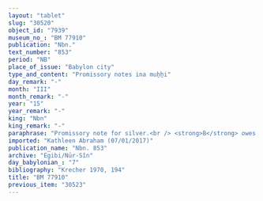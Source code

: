 ```yaml
---
layout: "tablet"
slug: "30520"
object_id: "7939"
museum_no_: "BM 77910"
publication: "Nbn."
text_number: "853"
period: "NB"
place_of_issue: "Babylon city"
type_and_content: "Promissory notes ina muẖẖi"
day_remark: "-"
month: "III"
month_remark: "-"
year: "15"
year_remark: "-"
king: "Nbn"
king_remark: "-"
paraphrase: "Promissory note for silver.<br /> <strong>B</strong> owes a [broken amount of] mina(s) and 5 shekels of silver to <strong>A</strong>, to be delivered at the end of Simān (III). Witnesses.<br /> &nbsp;<br /> <strong>A </strong>= &Scaron;ama&scaron;-mukīn-apli/Iqī&scaron;a//Ṣāhit-gin&ecirc;; <strong>B </strong>= Itti-Marduk-balāṭu/Nab&ucirc;-ahhē-iddin//Egibi"
imported: "Kathleen Abraham (07/01/2017)"
publication_name: "Nbn. 853"
archive: "Egibi/Nūr-Sîn"
day_babylonian_: "7"
bibliography: "Krecher 1970, 194"
title: "BM 77910"
previous_item: "30523"
---
```

